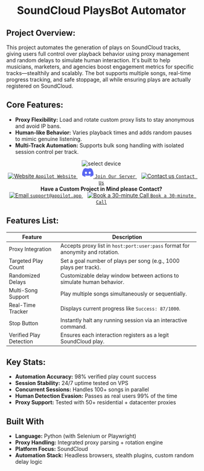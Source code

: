<h1 align="center">SoundCloud PlaysBot Automator</h1>

## Project Overview:
This project automates the generation of plays on SoundCloud tracks, giving users full control over playback behavior using proxy management and random delays to simulate human interaction. It's built to help musicians, marketers, and agencies boost engagement metrics for specific tracks—stealthily and scalably. The bot supports multiple songs, real-time progress tracking, and safe stoppage, all while ensuring plays are actually registered on SoundCloud.


## Core Features:
- **Proxy Flexibility:** Load and rotate custom proxy lists to stay anonymous and avoid IP bans.
- **Human-like Behavior:** Varies playback times and adds random pauses to mimic genuine listening.
- **Multi-Track Automation:** Supports bulk song handling with isolated session control per track.

<div align="center">
  <img
    src="https://github.com/user-attachments/assets/d200549d-7613-446f-a43b-19a4117ca360"
    alt="select device"
    width="600px"
  />
</div>


<div align="center">
  <a href="https://appilot.app/">
    <img
      alt="Website"
      width="25px"
      src="https://github.com/user-attachments/assets/8e5f3af3-b098-4c1d-980d-df9aebc680d0"
    />
    <code>Appilot Website</code>
  </a>
  &nbsp;&nbsp;
  <a href="https://discord.gg/3CZ5muJdF2">
    <img
      alt="Join Our Server"
      width="30px"
      src="https://github.com/Zeeshanahmad4/RealEstateMate-WhatsApp-Group-Management-Bot/blob/main/discord-icon-svgrepo-com.svg"
    />
    <code>Join Our Server</code>
  </a>
  &nbsp;&nbsp;
  <a href="https://t.me/devpilot1">
    <img
      alt="Contact us"
      width="30px"
      src="https://edent.github.io/SuperTinyIcons/images/svg/telegram.svg"
    />
    <code>Contact Us</code>
  </a>
</div>

<div align="center">
<strong> Have a Custom Project in Mind please Contact?</strong>

<div align="center">
  <a href="mailto:support@appilot.app">
  <img
    alt="Email"
    width="30px"
    src="https://github.com/user-attachments/assets/91c8d428-32b7-4be0-91fa-2e42c902b5b8"
  />
  <code>support@appilot.app</code>
</a>
  &nbsp;&nbsp;
  <a href="https://cal.com/app-pilot-m8i8oo/30min">
  <img
    alt="Book a 30-minute Call"
    width="30px"
    src="https://github.com/user-attachments/assets/cd3e5c7b-3e4e-4bb3-b242-bcc20ee78f13"
  />
  <code>Book a 30-minute Call</code>
</a>
<span>

<div align="left">



## Features List:
| **Feature**             | **Description**                                                                |
| ----------------------- | ------------------------------------------------------------------------------ |
| Proxy Integration       | Accepts proxy list in `host:port:user:pass` format for anonymity and rotation. |
| Targeted Play Count     | Set a goal number of plays per song (e.g., 1000 plays per track).              |
| Randomized Delays       | Customizable delay window between actions to simulate human behavior.          |
| Multi-Song Support      | Play multiple songs simultaneously or sequentially.                            |
| Real-Time Tracker       | Displays current progress like `Success: 87/1000`.                             |
| Stop Button             | Instantly halt any running session via an interactive command.                 |
| Verified Play Detection | Ensures each interaction registers as a legit SoundCloud play.                 |

## Key Stats:
- **Automation Accuracy:** 98% verified play count success
- **Session Stability:** 24/7 uptime tested on VPS
- **Concurrent Sessions:** Handles 100+ songs in parallel
- **Human Detection Evasion:** Passes as real users 99% of the time
- **Proxy Support:** Tested with 50+ residential + datacenter proxies

## Built With
- **Language:** Python (with Selenium or Playwright)
- **Proxy Handling:** Integrated proxy parsing + rotation engine
- **Platform Focus:** SoundCloud
- **Automation Stack:** Headless browsers, stealth plugins, custom random delay logic
